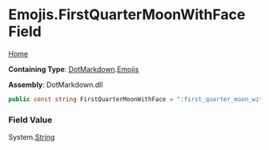 # Emojis\.FirstQuarterMoonWithFace Field

[Home](../../../README.md)

**Containing Type**: [DotMarkdown](../../README.md)\.[Emojis](../README.md)

**Assembly**: DotMarkdown\.dll

```csharp
public const string FirstQuarterMoonWithFace = ":first_quarter_moon_with_face:"
```

### Field Value

System\.[String](https://docs.microsoft.com/en-us/dotnet/api/system.string)